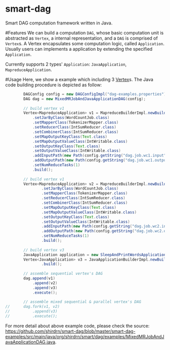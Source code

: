 # smart-dag
Smart DAG computation framework written in Java.

#Features
We can build a computation `DAG`, whose basic computation unit is abstracted as `Vertex`, a internal representation, and a `DAG` is comprised of `Vertex`s. A Vertex encapsulates some computation logic, called `Application`. Usually users can implements a application by extending the specified `Application`. 

Currently supports 2 types' `Application`: `JavaApplication`, `MapreduceApplication`.

#Usage
Here, we show a example which including 3 [Vertex]()s. The Java code building procedure is depicted as follow:
```java
		DAGConfig config = new DAGConfigImpl("dag-examples.properties");
		DAG dag = new MixedMRJobAndJavaApplicationDAG(config);
		
		// build vertex v1
		Vertex<MapreduceApplication> v1 = MapreduceBuilderImpl.newBuilder(dag, config.getString("dag.job.wc1.name"))
			.setJarByClass(WordCountJob.class)
			.setMapperClass(TokenizerMapper.class)
			.setReducerClass(IntSumReducer.class)
			.setCombinerClass(IntSumReducer.class)
			.setMapOutputKeyClass(Text.class)
			.setMapOutputValueClass(IntWritable.class)
			.setOutputKeyClass(Text.class)
			.setOutputValueClass(IntWritable.class)
			.addInputPath(new Path(config.getString("dag.job.wc1.input")))
			.addOutputPath(new Path(config.getString("dag.job.wc1.output")))
			.setNumReduceTasks(1)
			.build();
		
		// build vertex v1
		Vertex<MapreduceApplication> v2 = MapreduceBuilderImpl.newBuilder(dag, config.getString("dag.job.wc2.name"))
				.setJarByClass(WordCountJob.class)
				.setMapperClass(TokenizerMapper.class)
				.setReducerClass(IntSumReducer.class)
				.setCombinerClass(IntSumReducer.class)
				.setMapOutputKeyClass(Text.class)
				.setMapOutputValueClass(IntWritable.class)
				.setOutputKeyClass(Text.class)
				.setOutputValueClass(IntWritable.class)
				.addInputPath(new Path(config.getString("dag.job.wc2.input")))
				.addOutputPath(new Path(config.getString("dag.job.wc2.output")))
				.setNumReduceTasks(1)
				.build();
		
		// build vertex v3
		JavaApplication application = new SleepAndPrintWordsApplication("sleepAndPrint");
		Vertex<JavaApplication> v3 = JavaApplicationBuilderImpl.newBuilder(dag, application)
				.build();
		
		// assemble sequential vertex's DAG
		dag.append(v1)
			.append(v2)
			.append(v3)
			.execute();
		
		// assemble mixed sequential & parallel vertex's DAG
//		dag.fork(v1, v2)
//			.append(v3)
//			.execute();

```
For more detail about above example code, please check the source: https://github.com/shirdrn/smart-dag/blob/master/smart-dag-examples/src/main/java/org/shirdrn/smart/dag/examples/MixedMRJobAndJavaApplicationDAG.java.